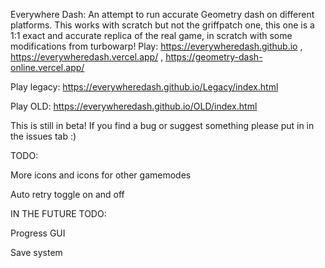 Everywhere Dash:
An attempt to run accurate Geometry dash on different platforms.
This works with scratch but not the griffpatch one, this one is a 1:1 exact and accurate replica of the real game, in scratch with some modifications from turbowarp!
Play: https://everywheredash.github.io , https://everywheredash.vercel.app/ , https://geometry-dash-online.vercel.app/

Play legacy: https://everywheredash.github.io/Legacy/index.html

Play OLD: https://everywheredash.github.io/OLD/index.html

This is still in beta! If you find a bug or suggest something please put in in the issues tab :)



TODO: 

More icons and icons for other gamemodes

Auto retry toggle on and off



IN THE FUTURE TODO:

Progress GUI 

Save system
